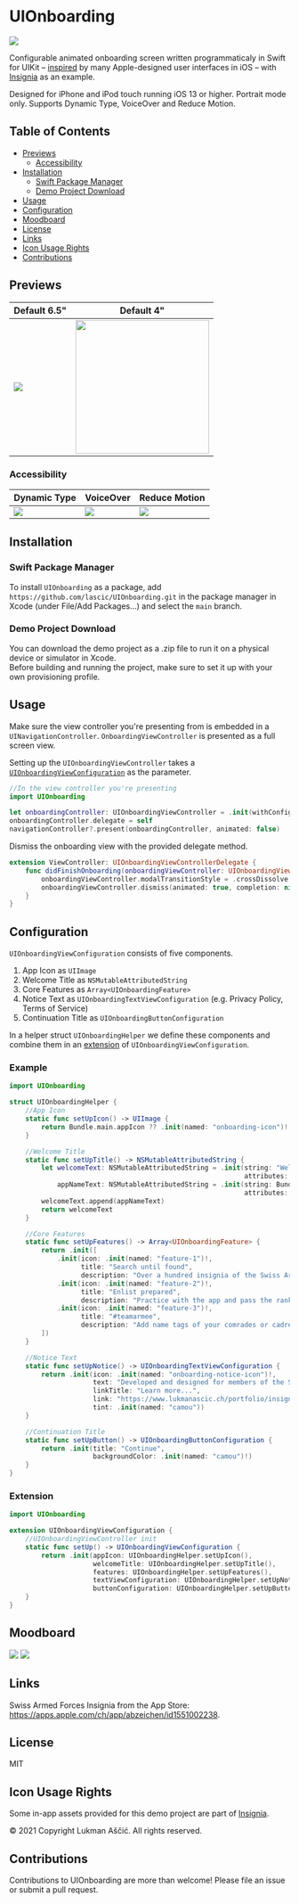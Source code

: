# UIOnboarding

<img src="readme-resources/140222 UIOnboarding Result.png" img>

Configurable animated onboarding screen written programmaticaly in Swift for UIKit – [inspired](#moodboard) by many Apple-designed user interfaces in iOS – with [Insignia](https://apps.apple.com/ch/app/abzeichen/id1551002238) as an example.

 Designed for iPhone and iPod touch running iOS 13 or higher. Portrait mode only. Supports Dynamic Type, VoiceOver and Reduce Motion.

## Table of Contents

- [Previews](#previews)
    - [Accessibility](#accessibility)
- [Installation](#installation)
    - [Swift Package Manager](#swift-package-manager)
    - [Demo Project Download](#demo-project-download)
- [Usage](#usage)
- [Configuration](#configuration-example)
- [Moodboard](#moodboard)
- [License](#license)
- [Links](#links)
- [Icon Usage Rights](#icon-usage-rights)
- [Contributions](#contributions)

## Previews

| Default 6.5" | Default 4" |
|-|-|
| <img src='readme-resources/170222 UIOnboarding Example 6.5".gif' img> | <img src='readme-resources/170222 UIOnboarding Example 4".gif' img width = 240> |

### Accessibility

| Dynamic Type | VoiceOver | Reduce Motion |
|-|-|-|
|<img src="readme-resources/170222 UIOnboarding Example Dynamic Type.gif" img>|<img src="readme-resources/140222 UIOnboarding Example VoiceOver.gif" img>|<img src="readme-resources/170222 UIOnboarding Example Reduce Motion.gif" img>|

## Installation

### Swift Package Manager

To install ```UIOnboarding``` as a package, add ```https://github.com/lascic/UIOnboarding.git``` in the package manager in Xcode (under File/Add Packages...) and select the ```main``` branch.

### Demo Project Download

You can download the demo project as a .zip file to run it on a physical device or simulator in Xcode. <br>
Before building and running the project, make sure to set it up with your own provisioning profile.

## Usage 

Make sure the view controller you're presenting from is embedded in a ```UINavigationController```. ```OnboardingViewController``` is presented as a full screen view. 

Setting up the
```UIOnboardingViewController```
takes a [```UIOnboardingViewConfiguration```](#configuration)
as the parameter.

``` swift
//In the view controller you're presenting
import UIOnboarding

let onboardingController: UIOnboardingViewController = .init(withConfiguration: .setUp())
onboardingController.delegate = self
navigationController?.present(onboardingController, animated: false)
```

Dismiss the onboarding view with the provided delegate method.

``` swift
extension ViewController: UIOnboardingViewControllerDelegate {
    func didFinishOnboarding(onboardingViewController: UIOnboardingViewController) {
        onboardingViewController.modalTransitionStyle = .crossDissolve
        onboardingViewController.dismiss(animated: true, completion: nil)
    }
}
```

## Configuration

```UIOnboardingViewConfiguration``` consists of five components.
1. App Icon as ```UIImage```
2. Welcome Title as ```NSMutableAttributedString```
3. Core Features as ```Array<UIOnboardingFeature>```
4. Notice Text as ```UIOnboardingTextViewConfiguration``` (e.g. Privacy Policy, Terms of Service)
5. Continuation Title as ```UIOnboardingButtonConfiguration```

In a helper struct ```UIOnboardingHelper``` we define these components and combine them in an [extension](#extension) of ```UIOnboardingViewConfiguration```.

### Example

``` swift
import UIOnboarding

struct UIOnboardingHelper {
    //App Icon
    static func setUpIcon() -> UIImage {
        return Bundle.main.appIcon ?? .init(named: "onboarding-icon")!
    }

    //Welcome Title
    static func setUpTitle() -> NSMutableAttributedString {
        let welcomeText: NSMutableAttributedString = .init(string: "Welcome to \n",
                                                           attributes: [.foregroundColor: UIColor.label]),
            appNameText: NSMutableAttributedString = .init(string: Bundle.main.displayName ?? "Insignia",
                                                           attributes: [.foregroundColor: UIColor.init(named: "camou")!])
        welcomeText.append(appNameText)
        return welcomeText
    }

    //Core Features
    static func setUpFeatures() -> Array<UIOnboardingFeature> {
        return .init([
            .init(icon: .init(named: "feature-1")!,
                  title: "Search until found",
                  description: "Over a hundred insignia of the Swiss Armed Forces – each redesigned from the ground up."),
            .init(icon: .init(named: "feature-2")!,
                  title: "Enlist prepared",
                  description: "Practice with the app and pass the rank test on the first run."),
            .init(icon: .init(named: "feature-3")!,
                  title: "#teamarmee",
                  description: "Add name tags of your comrades or cadre. Insignia automatically keeps every name tag you create in iCloud.")
        ])
    }

    //Notice Text
    static func setUpNotice() -> UIOnboardingTextViewConfiguration {
        return .init(icon: .init(named: "onboarding-notice-icon")!,
                     text: "Developed and designed for members of the Swiss Armed Forces.",
                     linkTitle: "Learn more...",
                     link: "https://www.lukmanascic.ch/portfolio/insignia",
                     tint: .init(named: "camou"))
    }

    //Continuation Title
    static func setUpButton() -> UIOnboardingButtonConfiguration {
        return .init(title: "Continue",
                     backgroundColor: .init(named: "camou")!)
    }
}
```


### Extension

``` swift
import UIOnboarding

extension UIOnboardingViewConfiguration {
    //UIOnboardingViewController init
    static func setUp() -> UIOnboardingViewConfiguration {
        return .init(appIcon: UIOnboardingHelper.setUpIcon(),
                     welcomeTitle: UIOnboardingHelper.setUpTitle(),
                     features: UIOnboardingHelper.setUpFeatures(),
                     textViewConfiguration: UIOnboardingHelper.setUpNotice(),
                     buttonConfiguration: UIOnboardingHelper.setUpButton())
    }
}
```

## Moodboard

<img src="readme-resources/140222 UIOnboarding Moodboard-1.png" img>
<img src="readme-resources/140222 UIOnboarding Moodboard-2.png" img>

## Links

Swiss Armed Forces Insignia from the App Store: https://apps.apple.com/ch/app/abzeichen/id1551002238.

## License

MIT

## Icon Usage Rights

Some in-app assets provided for this demo project are part of [Insignia](https://apps.apple.com/ch/app/abzeichen/id1551002238).

© 2021 Copyright Lukman Aščić. All rights reserved.

## Contributions

Contributions to UIOnboarding are more than welcome! Please file an issue or submit a pull request.
